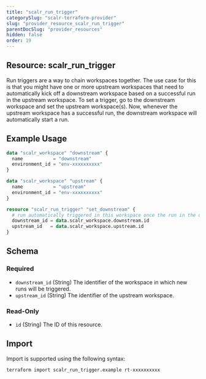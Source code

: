 ```yaml
---
title: "scalr_run_trigger"
categorySlug: "scalr-terraform-provider"
slug: "provider_resource_scalr_run_trigger"
parentDocSlug: "provider_resources"
hidden: false
order: 19
---
```

## Resource: scalr_run_trigger

Run triggers are a way to chain workspaces together. The use case for this is that you might have one or more upstream workspaces that need to automatically kick off a downstream workspace based on a successful run in the upstream workspace. To set a trigger, go to the downstream workspace and set the upstream workspace(s). Now, whenever the upstream workspace has a successful run, the downstream workspace will automatically start a run.

## Example Usage

```terraform
data "scalr_workspace" "downstream" {
  name           = "downstream"
  environment_id = "env-xxxxxxxxxx"
}

data "scalr_workspace" "upstream" {
  name           = "upstream"
  environment_id = "env-xxxxxxxxxx"
}

resource "scalr_run_trigger" "set_downstream" {
  # run automatically triggered in this workspace once the run in the upstream workspace is applied
  downstream_id = data.scalr_workspace.downstream.id
  upstream_id   = data.scalr_workspace.upstream.id
}
```

<!-- schema generated by tfplugindocs -->
## Schema

### Required

- `downstream_id` (String) The identifier of the workspace in which new runs will be triggered.
- `upstream_id` (String) The identifier of the upstream workspace.

### Read-Only

- `id` (String) The ID of this resource.

## Import

Import is supported using the following syntax:

```shell
terraform import scalr_run_trigger.example rt-xxxxxxxxxx
```
